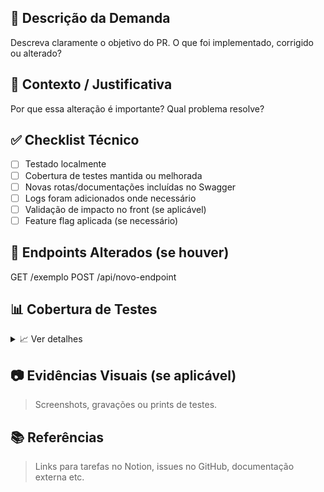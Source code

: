 ## 🚀 Descrição da Demanda

Descreva claramente o objetivo do PR. O que foi implementado, corrigido ou alterado?

## 📌 Contexto / Justificativa

Por que essa alteração é importante? Qual problema resolve?

## ✅ Checklist Técnico

- [ ] Testado localmente
- [ ] Cobertura de testes mantida ou melhorada
- [ ] Novas rotas/documentações incluídas no Swagger
- [ ] Logs foram adicionados onde necessário
- [ ] Validação de impacto no front (se aplicável)
- [ ] Feature flag aplicada (se necessário)

## 🔗 Endpoints Alterados (se houver)
GET /exemplo
POST /api/novo-endpoint


## 📊 Cobertura de Testes

<details>
<summary>📈 Ver detalhes</summary>

| Arquivo | % Linhas | % Branches | % Funções | % Declarações |
|--------|----------|------------|-----------|----------------|
| exemplo.js | 100% | 100% | 100% | 100% |

</details>

## 📷 Evidências Visuais (se aplicável)

> Screenshots, gravações ou prints de testes.

## 📚 Referências

> Links para tarefas no Notion, issues no GitHub, documentação externa etc.
